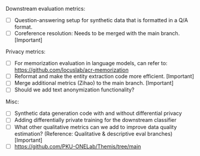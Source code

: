 
Downstream evaluation metrics:
- [ ] Question-answering setup for synthetic data that is formatted in a Q/A format.
- [ ] Coreference resolution: Needs to be merged with the main branch. [Important]

Privacy metrics: 
- [ ] For memorization evaluation in language models, can refer to: https://github.com/locuslab/acr-memorization
- [ ] Reformat and make the entity extraction code more efficient. [Important]
- [ ] Merge additional metrics (Zihao) to the main branch. [Important]
- [ ] Should we add text anonymization functionality?

Misc: 
- [ ] Synthetic data generation code with and without differential privacy
- [ ] Adding differentially private training for the downstream classifier
- [ ] What other qualitative metrics can we add to improve data quality estimation? (Reference: Qualitative & descriptive eval branches) [Important]
- [ ] https://github.com/PKU-ONELab/Themis/tree/main
